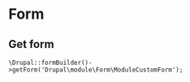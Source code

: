 # Form

## Get form 

```text
\Drupal::formBuilder()->getForm('Drupal\module\Form\ModuleCustomForm');
```

